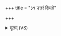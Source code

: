 +++
title = "३१ उत्तरं द्विषतो"

+++
<details><summary>मूलम् (VS)</summary>

उत्त॑रं द्विष॒तो माम॒यं म॒णिः कृ॑णोतु देव॒जाः।  
यस्य॑ लो॒का इ॒मे त्रयः॒ पयो॑ दु॒ग्धमु॒पास॑ते।  
स मा॒यमधि॑ रोहतु म॒णिः श्रैष्ठ्या॑य मूर्ध॒तः ॥
</details>